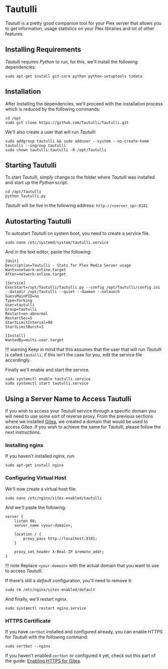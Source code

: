 # Tautulli

*Tautulli* is a pretty good companion tool for your Plex server that allows you to get information, usage statistics on your Plex libraries and lot of other features.

## Installing Requirements

*Tautulli* requires *Python* to run, for this, we'll install the following dependencies:

``` text
sudo apt-get install git-core python python-setuptools tzdata
```

## Installation

After installing the dependencies, we'll proceed with the installation process which is reduced by the following commands:

``` text
cd /opt
sudo git clone https://github.com/Tautulli/Tautulli.git
```

We'll also create a user that will run *Tautulli*:

``` text
sudo addgroup tautulli && sudo adduser --system --no-create-home tautulli --ingroup tautulli
sudo chown tautulli:tautulli -R /opt/Tautulli
```

## Starting Tautulli

To start *Tautulli*, simply change to the folder where *Tautulli* was installed and start up the *Python* script.

``` text
cd /opt/Tautulli
python Tautulli.py
```

*Tautulli* will be live in the following address: `http://<server_ip>:8181`

## Autostarting Tautulli

To autostart *Tautulli* on system boot, you need to create a service file.

``` text
sudo nano /etc/systemd/system/tautulli.service
```

And in the text editor, paste the following:

``` text
[Unit]
Description=Tautulli - Stats for Plex Media Server usage
Wants=network-online.target
After=network-online.target

[Service]
ExecStart=/opt/Tautulli/Tautulli.py --config /opt/Tautulli/config.ini --datadir /opt/Tautulli --quiet --daemon --nolaunch
GuessMainPID=no
Type=forking
User=tautulli
Group=tautulli
Restart=on-abnormal
RestartSec=5
StartLimitInterval=90
StartLimitBurst=3

[Install]
WantedBy=multi-user.target
```

!!! warning
    Keep in mind that this assumes that the user that will run *Tautulli* is called `tautulli`, if this isn't the case for you, edit the service file accordingly.

Finally we'll enable and start the service.

``` text
sudo systemctl enable tautulli.service
sudo systemctl start tautulli.service
```

## Using a Server Name to Access Tautulli

If you wish to access your *Tautulli* service through a specific domain you will need to use some sort of reverse proxy. From the previous sections where we installed [Gitea](./gitea.md#using-nginx-and-server-names), we created a domain that would be used to access *Gitea*. If you wish to achieve the same for *Tautulli*, please follow the next instructions.

### Installing nginx

If you haven't installed *nginx*, run:

``` text
sudo apt-get install nginx
```

### Configuring Virtual Host

We'll now create a virtual host file:

``` text
sudo nano /etc/nginx/sites-enabled/tautulli
```

And we'll paste the following:

``` text
server {
    listen 80;
    server_name <your-domain>;

    location / {
        proxy_pass http://localhost:8181;
    }

    proxy_set_header X-Real-IP $remote_addr;
}
```

!!! note
    Replace `<your-domain>` with the actual domain that you want to use to access *Tautulli*.

If there's still a *default* configuration, you'll need to remove it:

``` text
sudo rm /etc/nginx/sites-enabled/default
```

And finally, we'll restart *nginx*.

``` text
sudo systemctl restart nginx.service
```

### HTTPS Certificate

If you have `certbot` installed and configured already, you can enable *HTTPS* for *Tautulli* with the following command:

``` text
sudo certbot --nginx
```

If you haven't enabled `certbot` or configured it yet, check out this part of the guide: [Enabling HTTPS for Gitea](./gitea.md#using-certbot).
